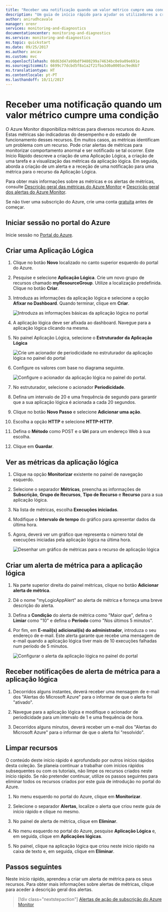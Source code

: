 ```yaml
---
title: "Receber uma notificação quando um valor métrico cumpre uma condição | Microsoft Docs"
description: "Um guia de início rápido para ajudar os utilizadores a criar uma métrica para uma Aplicação Lógica"
author: anirudhcavale
manager: orenr
services: monitoring-and-diagnostics
documentationcenter: monitoring-and-diagnostics
ms.service: monitoring-and-diagnostics
ms.topic: quickstart
ms.date: 09/25/2017
ms.author: ancav
ms.custom: mvc
ms.openlocfilehash: 08d63d47a99bdf9480299a74634bc0e9a09e691e
ms.sourcegitcommit: 6699c77dcbd5f8a1a2f21fba3d0a0005ac9ed6b7
ms.translationtype: HT
ms.contentlocale: pt-PT
ms.lasthandoff: 10/11/2017
---
```

# <a name="receive-a-notification-when-a-metric-value-meets-a-condition"></a>Receber uma notificação quando um valor métrico cumpre uma condição

O Azure Monitor disponibiliza métricas para diversos recursos do Azure. Estas métricas são indicadoras do desempenho e do estado de funcionamento desses recursos. Em muitos casos, as métricas identificam um problema com um recurso. Pode criar alertas de métricas para monitorizar comportamento anormal e ser notificado se tal ocorrer. Este Início Rápido descreve a criação de uma Aplicação Lógica, a criação de uma tarefa e a visualização das métricas da aplicação lógica. Em seguida, aborda a criação de um alerta e a receção de uma notificação para uma métrica para o recurso da Aplicação Lógica.

Para obter mais informações sobre as métricas e os alertas de métricas, consulte [Descrição geral das métricas do Azure Monitor](./monitoring-overview-metrics.md) e [Descrição geral dos alertas do Azure Monitor](./monitoring-overview-alerts.md). 

Se não tiver uma subscrição do Azure, crie uma conta [gratuita](https://azure.microsoft.com/free/) antes de começar.

## <a name="sign-in-to-the-azure-portal"></a>Iniciar sessão no portal do Azure

Inicie sessão no [Portal do Azure](https://portal.azure.com/).

## <a name="create-a-logic-app"></a>Criar uma Aplicação Lógica

1. Clique no botão **Novo** localizado no canto superior esquerdo do portal do Azure.

2. Pesquise e selecione **Aplicação Lógica**. Crie um novo grupo de recursos chamado **myResourceGroup**. Utilize a localização predefinida. Clique no botão **Criar**.

3. Introduza as informações da aplicação lógica e selecione a opção **Afixar no Dashboard**. Quando terminar, clique em **Criar**.

    ![Introduza as informações básicas da aplicação lógica no portal](./media/monitoring-quick-resource-metric-alert-portal/create-logic-app-portal.png)  


4. A aplicação lógica deve ser afixada ao dashboard. Navegue para a aplicação lógica clicando na mesma.

5. No painel Aplicação Lógica, selecione o **Estruturador da Aplicação Lógica**

     ![Crie um acionador de periodicidade no estruturador da aplicação lógica no painel do portal](./media/monitoring-quick-resource-metric-alert-portal/logic-app-designer.png)  

6. Configure os valores com base no diagrama seguinte.

    ![Configure o acionador da aplicação lógica no painel do portal](./media/monitoring-quick-resource-metric-alert-portal/create-logic-app-triggers.png). 

7. No estruturador, selecione o acionador **Periodicidade**.

8. Defina um intervalo de 20 e uma frequência de segundo para garantir que a sua aplicação lógica é acionada a cada 20 segundos.

9. Clique no botão **Novo Passo** e selecione **Adicionar uma ação**.

10. Escolha a opção **HTTP** e selecione **HTTP-HTTP**.

11. Defina o **Método** como POST e o **Uri** para um endereço Web à sua escolha.

12. Clique em **Guardar**.

## <a name="view-metrics-for-your-logic-app"></a>Ver as métricas da aplicação lógica

1. Clique na opção **Monitorizar** existente no painel de navegação esquerdo.

2. Selecione o separador **Métricas**, preencha as informações de **Subscrição**, **Grupo de Recursos**, **Tipo de Recurso** e **Recurso** para a sua aplicação lógica.

3. Na lista de métricas, escolha **Execuções iniciadas**.

4. Modifique o **Intervalo de tempo** do gráfico para apresentar dados da última hora.

5. Agora, deverá ver um gráfico que representa o número total de execuções iniciadas pela aplicação lógica na última hora.

    ![Desenhar um gráfico de métricas para o recurso de aplicação lógica](./media/monitoring-quick-resource-metric-alert-portal/logic-app-metric-chart.png)

## <a name="create-a-metric-alert-for-your-logic-app"></a>Criar um alerta de métrica para a aplicação lógica

1.  Na parte superior direita do painel métricas, clique no botão **Adicionar alerta de métrica**.

2. Dê o nome "myLogicAppAlert" ao alerta de métrica e forneça uma breve descrição do alerta.

3. Defina a **Condição** do alerta de métrica como "Maior que", defina o **Limiar** como "10" e defina o **Período** como "Nos últimos 5 minutos".

4. Por fim, em **E-mail(s) adicional(is) do administrador**, introduza o seu endereço de e-mail. Este alerta garante que recebe uma mensagem de e-mail quando a aplicação lógica tiver mais de 10 execuções falhadas num período de 5 minutos.

    ![Configurar o alerta da aplicação lógica no painel do portal](./media/monitoring-quick-resource-metric-alert-portal/logic-app-metrics-alert-portal.png)

## <a name="receive-metric-alert-notifications-for-your-logic-app"></a>Receber notificações de alerta de métrica para a aplicação lógica
1. Decorridos alguns instantes, deverá receber uma mensagem de e-mail dos "Alertas do Microsoft Azure" para o informar de que o alerta foi "ativado".

2. Navegue para a aplicação lógica e modifique o acionador de periodicidade para um intervalo de 1 e uma frequência de hora.

3. Decorridos alguns minutos, deverá receber um e-mail dos "Alertas do Microsoft Azure" para o informar de que o alerta foi "resolvido".

## <a name="clean-up-resources"></a>Limpar recursos

O conteúdo deste início rápido é aprofundado por outros inícios rápidos desta coleção. Se planeia continuar a trabalhar com inícios rápidos subsequentes ou com os tutoriais, não limpe os recursos criados neste início rápido. Se não pretender continuar, utilize os passos seguintes para eliminar todos os recursos criados por este guia de introdução no portal do Azure.

1. No menu esquerdo no portal do Azure, clique em **Monitorizar**.

2. Selecione o separador **Alertas**, localize o alerta que criou neste guia de início rápido e clique no mesmo.

3. No painel de alerta de métrica, clique em **Eliminar**.

4. No menu esquerdo no portal do Azure, pesquise **Aplicação Lógica** e, em seguida, clique em **Aplicações lógicas**.

5. No painel, clique na aplicação lógica que criou neste início rápido na caixa de texto e, em seguida, clique em **Eliminar**.

## <a name="next-steps"></a>Passos seguintes

Neste início rápido, aprendeu a criar um alerta de métrica para os seus recursos. Para obter mais informações sobre alertas de métricas, clique para aceder à descrição geral dos alertas.

> [!div class="nextstepaction"]
> [Alertas de ação de subscrição do Azure Monitor](./monitor-quick-audit-notify-action-in-subscription.md )
